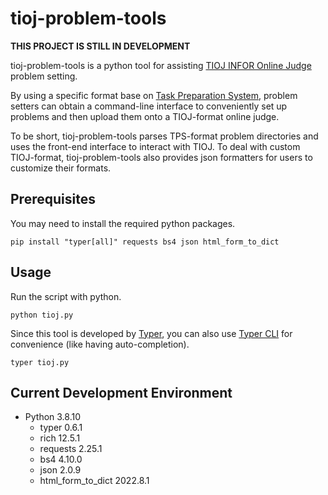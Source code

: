 # tioj-problem-tools
**THIS PROJECT IS STILL IN DEVELOPMENT**

tioj-problem-tools is a python tool for assisting [TIOJ INFOR Online Judge](https://github.com/adrien1018/tioj) problem setting.

By using a specific format base on [Task Preparation System](https://github.com/ioi-2017/tps), problem setters can obtain a command-line interface to conveniently set up problems and then upload them onto a TIOJ-format online judge.

To be short, tioj-problem-tools parses TPS-format problem directories and uses the front-end interface to interact with TIOJ. To deal with custom TIOJ-format, tioj-problem-tools also provides json formatters for users to customize their formats.

## Prerequisites

You may need to install the required python packages.
```
pip install "typer[all]" requests bs4 json html_form_to_dict
```

## Usage

Run the script with python.
```
python tioj.py
```

Since this tool is developed by [Typer](https://typer.tiangolo.com/), you can also use [Typer CLI](https://typer.tiangolo.com/typer-cli/) for convenience (like having auto-completion).
```
typer tioj.py
```

## Current Development Environment

- Python 3.8.10
    - typer 0.6.1
    - rich 12.5.1
    - requests 2.25.1
    - bs4 4.10.0 
    - json 2.0.9
    - html_form_to_dict 2022.8.1
